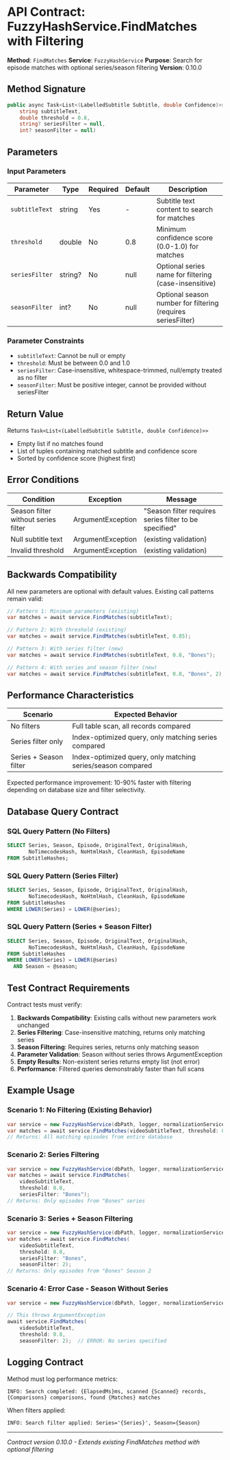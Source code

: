 # API Contract: FuzzyHashService.FindMatches with Filtering

**Method**: `FindMatches`
**Service**: `FuzzyHashService`
**Purpose**: Search for episode matches with optional series/season filtering
**Version**: 0.10.0

## Method Signature

```csharp
public async Task<List<(LabelledSubtitle Subtitle, double Confidence)>> FindMatches(
    string subtitleText,
    double threshold = 0.8,
    string? seriesFilter = null,
    int? seasonFilter = null)
```

## Parameters

### Input Parameters

| Parameter | Type | Required | Default | Description |
|-----------|------|----------|---------|-------------|
| `subtitleText` | string | Yes | - | Subtitle text content to search for matches |
| `threshold` | double | No | 0.8 | Minimum confidence score (0.0-1.0) for matches |
| `seriesFilter` | string? | No | null | Optional series name for filtering (case-insensitive) |
| `seasonFilter` | int? | No | null | Optional season number for filtering (requires seriesFilter) |

### Parameter Constraints

- `subtitleText`: Cannot be null or empty
- `threshold`: Must be between 0.0 and 1.0
- `seriesFilter`: Case-insensitive, whitespace-trimmed, null/empty treated as no filter
- `seasonFilter`: Must be positive integer, cannot be provided without seriesFilter

## Return Value

Returns `Task<List<(LabelledSubtitle Subtitle, double Confidence)>>`

- Empty list if no matches found
- List of tuples containing matched subtitle and confidence score
- Sorted by confidence score (highest first)

## Error Conditions

| Condition | Exception | Message |
|-----------|-----------|---------|
| Season filter without series filter | ArgumentException | "Season filter requires series filter to be specified" |
| Null subtitle text | ArgumentException | (existing validation) |
| Invalid threshold | ArgumentException | (existing validation) |

## Backwards Compatibility

All new parameters are optional with default values. Existing call patterns remain valid:

```csharp
// Pattern 1: Minimum parameters (existing)
var matches = await service.FindMatches(subtitleText);

// Pattern 2: With threshold (existing)
var matches = await service.FindMatches(subtitleText, 0.85);

// Pattern 3: With series filter (new)
var matches = await service.FindMatches(subtitleText, 0.8, "Bones");

// Pattern 4: With series and season filter (new)
var matches = await service.FindMatches(subtitleText, 0.8, "Bones", 2);
```

## Performance Characteristics

| Scenario | Expected Behavior |
|----------|-------------------|
| No filters | Full table scan, all records compared |
| Series filter only | Index-optimized query, only matching series compared |
| Series + Season filter | Index-optimized query, only matching series/season compared |

Expected performance improvement: 10-90% faster with filtering depending on database size and filter selectivity.

## Database Query Contract

### SQL Query Pattern (No Filters)

```sql
SELECT Series, Season, Episode, OriginalText, OriginalHash,
       NoTimecodesHash, NoHtmlHash, CleanHash, EpisodeName
FROM SubtitleHashes;
```

### SQL Query Pattern (Series Filter)

```sql
SELECT Series, Season, Episode, OriginalText, OriginalHash,
       NoTimecodesHash, NoHtmlHash, CleanHash, EpisodeName
FROM SubtitleHashes
WHERE LOWER(Series) = LOWER(@series);
```

### SQL Query Pattern (Series + Season Filter)

```sql
SELECT Series, Season, Episode, OriginalText, OriginalHash,
       NoTimecodesHash, NoHtmlHash, CleanHash, EpisodeName
FROM SubtitleHashes
WHERE LOWER(Series) = LOWER(@series)
  AND Season = @season;
```

## Test Contract Requirements

Contract tests must verify:

1. **Backwards Compatibility**: Existing calls without new parameters work unchanged
2. **Series Filtering**: Case-insensitive matching, returns only matching series
3. **Season Filtering**: Requires series, returns only matching season
4. **Parameter Validation**: Season without series throws ArgumentException
5. **Empty Results**: Non-existent series returns empty list (not error)
6. **Performance**: Filtered queries demonstrably faster than full scans

## Example Usage

### Scenario 1: No Filtering (Existing Behavior)

```csharp
var service = new FuzzyHashService(dbPath, logger, normalizationService);
var matches = await service.FindMatches(videoSubtitleText, threshold: 0.8);
// Returns: All matching episodes from entire database
```

### Scenario 2: Series Filtering

```csharp
var service = new FuzzyHashService(dbPath, logger, normalizationService);
var matches = await service.FindMatches(
    videoSubtitleText,
    threshold: 0.8,
    seriesFilter: "Bones");
// Returns: Only episodes from "Bones" series
```

### Scenario 3: Series + Season Filtering

```csharp
var service = new FuzzyHashService(dbPath, logger, normalizationService);
var matches = await service.FindMatches(
    videoSubtitleText,
    threshold: 0.8,
    seriesFilter: "Bones",
    seasonFilter: 2);
// Returns: Only episodes from "Bones" Season 2
```

### Scenario 4: Error Case - Season Without Series

```csharp
var service = new FuzzyHashService(dbPath, logger, normalizationService);

// This throws ArgumentException
await service.FindMatches(
    videoSubtitleText,
    threshold: 0.8,
    seasonFilter: 2);  // ERROR: No series specified
```

## Logging Contract

Method must log performance metrics:

```
INFO: Search completed: {ElapsedMs}ms, scanned {Scanned} records, {Comparisons} comparisons, found {Matches} matches
```

When filters applied:

```
INFO: Search filter applied: Series='{Series}', Season={Season}
```

---

*Contract version 0.10.0 - Extends existing FindMatches method with optional filtering*
